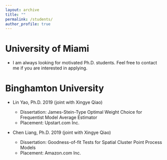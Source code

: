 ```yaml
---
layout: archive
title: ""
permalink: /students/
author_profile: true
---
```


University of Miami
===
- I am always looking for motivated Ph.D. students. Feel free to contact me if you are interested in applying.

Binghamton University 
===
- Lin Yao, Ph.D. 2019 (joint with Xingye Qiao)
    - Dissertation: James-Stein-Type Optimal Weight Choice for Frequentist Model Average Estimator
    - Placement: Upstart.com Inc.

- Chen Liang, Ph.D. 2019 (joint with Xingye Qiao)
    - Dissertation: Goodness-of-fit Tests for Spatial Cluster Point Process Models
    - Placement: Amazon.com Inc.
